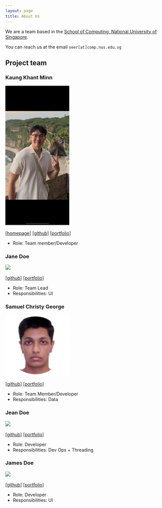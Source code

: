 ```yaml
---
layout: page
title: About Us
---
```


We are a team based in the [School of Computing, National University of Singapore](https://www.comp.nus.edu.sg).

You can reach us at the email `seer[at]comp.nus.edu.sg`

## Project team

### Kaung Khant Minn

<img src="images/khantminn290.png" width="200px">

[[homepage](http://www.comp.nus.edu.sg/~damithch)]
[[github](https://github.com/Khantminn290)]
[[portfolio](team/johndoe.md)]

* Role: Team member/Developer

### Jane Doe

<img src="images/johndoe.png" width="200px">

[[github](http://github.com/johndoe)]
[[portfolio](team/johndoe.md)]

* Role: Team Lead
* Responsibilities: UI

### Samuel Christy George

<img src="images/samuelcg20.png" width="200px">

[[github](http://github.com/samuelcg20)] [[portfolio](team/johndoe.md)]

* Role: Team Member/Developer
* Responsibilities: Data

### Jean Doe

<img src="images/johndoe.png" width="200px">

[[github](http://github.com/johndoe)]
[[portfolio](team/johndoe.md)]

* Role: Developer
* Responsibilities: Dev Ops + Threading

### James Doe

<img src="images/johndoe.png" width="200px">

[[github](http://github.com/johndoe)]
[[portfolio](team/johndoe.md)]

* Role: Developer
* Responsibilities: UI
